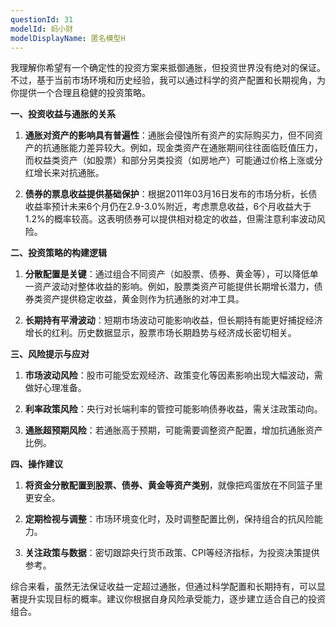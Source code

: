 ```yaml
---
questionId: 31
modelId: 蚂小财
modelDisplayName: 匿名模型H
---
```

我理解你希望有一个确定性的投资方案来抵御通胀，但投资世界没有绝对的保证。不过，基于当前市场环境和历史经验，我可以通过科学的资产配置和长期视角，为你提供一个合理且稳健的投资策略。

**一、投资收益与通胀的关系**

1. **通胀对资产的影响具有普遍性**：通胀会侵蚀所有资产的实际购买力，但不同资产的抗通胀能力差异较大。例如，现金类资产在通胀期间往往面临贬值压力，而权益类资产（如股票）和部分另类投资（如房地产）可能通过价格上涨或分红增长来对抗通胀。

2. **债券的票息收益提供基础保护**：根据2011年03月16日发布的市场分析，长债收益率预计未来6个月仍在2.9-3.0%附近，考虑票息收益，6个月收益大于1.2%的概率较高。这表明债券可以提供相对稳定的收益，但需注意利率波动风险。

**二、投资策略的构建逻辑**

1. **分散配置是关键**：通过组合不同资产（如股票、债券、黄金等），可以降低单一资产波动对整体收益的影响。例如，股票类资产可能提供长期增长潜力，债券类资产提供稳定收益，黄金则作为抗通胀的对冲工具。

2. **长期持有平滑波动**：短期市场波动可能影响收益，但长期持有能更好捕捉经济增长的红利。历史数据显示，股票市场长期趋势与经济成长密切相关。

**三、风险提示与应对**

1. **市场波动风险**：股市可能受宏观经济、政策变化等因素影响出现大幅波动，需做好心理准备。

2. **利率政策风险**：央行对长端利率的管控可能影响债券收益，需关注政策动向。

3. **通胀超预期风险**：若通胀高于预期，可能需要调整资产配置，增加抗通胀资产比例。

**四、操作建议**

1. **将资金分散配置到股票、债券、黄金等资产类别**，就像把鸡蛋放在不同篮子里更安全。

2. **定期检视与调整**：市场环境变化时，及时调整配置比例，保持组合的抗风险能力。

3. **关注政策与数据**：密切跟踪央行货币政策、CPI等经济指标，为投资决策提供参考。

综合来看，虽然无法保证收益一定超过通胀，但通过科学配置和长期持有，可以显著提升实现目标的概率。建议你根据自身风险承受能力，逐步建立适合自己的投资组合。